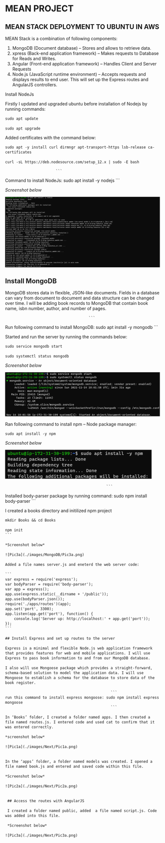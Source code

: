 
# MEAN PROJECT

## MEAN STACK DEPLOYMENT TO UBUNTU IN AWS

MEAN Stack is a combination of following components:

1. MongoDB (Document database) – Stores and allows to retrieve data.
1. xpress (Back-end application framework) – Makes requests to Database for Reads and Writes.
1. Angular (Front-end application framework) – Handles Client and Server Requests
1. Node.js (JavaScript runtime environment) – Accepts requests and displays results to end user. This will set up the Express routes and AngularJS controllers.

Install NodeJs

Firstly I updated and upgraded ubuntu before installation of Nodejs by running commands:

```
sudo apt update

sudo apt upgrade
```
 
Added certificates with the command below:

```
sudo apt -y install curl dirmngr apt-transport-https lsb-release ca-certificates

curl -sL https://deb.nodesource.com/setup_12.x | sudo -E bash 
```



                           ```
Command to install NodeJs: sudo apt install -y nodejs
                           ```

*Screenshot below*

![Pic2a](./images/NodeJs/Pic2a.png)

## Install MongoDB

MongoDB stores data in flexible, JSON-like documents. Fields in a database can vary from document to document and data structure can be changed over time. I will be adding book records to MongoDB that contain book name, isbn number, author, and number of pages.

                                          ```
Run following command to install MongoDB: sudo apt install -y mongodb
                                          ```
  
Started and run the server by running the commands below:

```
sudo service mongodb start

sudo systemctl status mongodb
```

*Screenshot below*

![Pic1a](./images/MongoDB/Pic1a.png)

Ran following command to install npm – Node package manager: 

```
sudo apt install -y npm
```

*Screenshot below*

![Pic2a](./images/MongoDB/Pic2a.png)


                                                  ```
Installed body-parser package by running command: sudo npm install body-parser
                                                  ```

I created a books directory and initilized npm project 

````
mkdir Books && cd Books

npm init
```

*Screenshot below*

![Pic3a](./images/MongoDB/Pic3a.png)

Added a file names server.js and eneterd the web server code:

```
var express = require('express');
var bodyParser = require('body-parser');
var app = express();
app.use(express.static(__dirname + '/public'));
app.use(bodyParser.json());
require('./apps/routes')(app);
app.set('port', 3300);
app.listen(app.get('port'), function() {
    console.log('Server up: http://localhost:' + app.get('port'));
});
```

## Install Express and set up routes to the server

Express is a minimal and flexible Node.js web application framework that provides features for web and mobile applications. I will use Express to pass book information to and from our MongoDB database.

I also will use Mongoose package which provides a straight-forward, schema-based solution to model the application data. I will use Mongoose to establish a schema for the database to store data of the book register.

                                                ```
run this command to install express mongoose: sudo npm install express mongoose
                                                ```

In ‘Books’ folder, I created a folder named apps. I then created a file named routes.js. I entered code and used cat to confirm that it was entered correctly.

*screenshot below*

![Pic1a](./images/Next/Pic1a.png)


In the ‘apps’ folder, a folder named models was created. I opened a file named book.js and entered and saved code within this file.

*Screenshot below*

![Pic2a](./images/Next/Pic2a.png)


 ## Access the routes with AngularJS

 I created a folder named public, added  a file named script.js. Code was added into this file.

 *Screenshot below*

![Pic3a](./images/Next/Pic3a.png)



